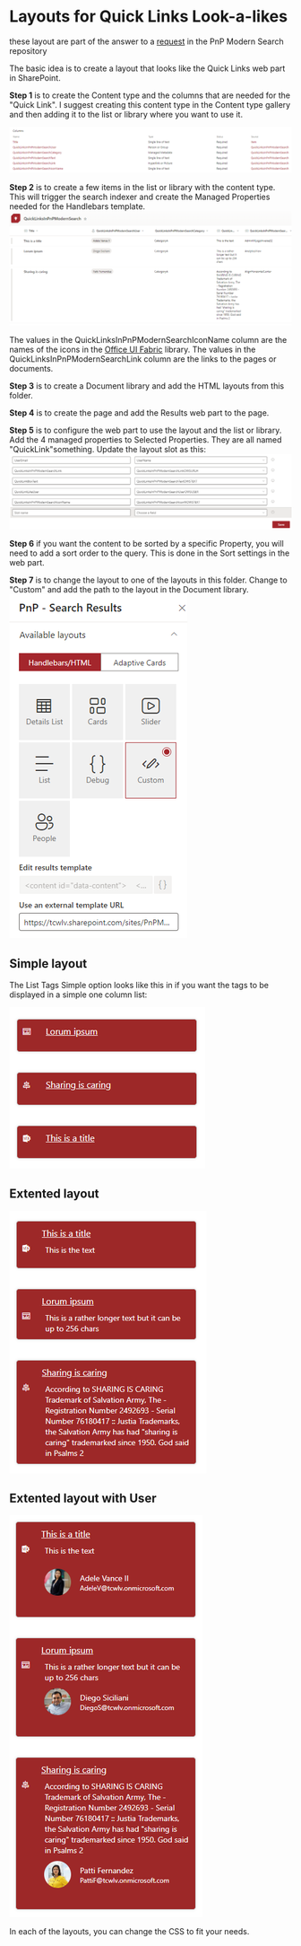 
# Layouts for Quick Links Look-a-likes #

these layout are part of the answer to a [request](https://github.com/microsoft-search/pnp-modern-search/discussions/3876#discussioncomment-10135520) in the PnP Modern Search repository 

The basic idea is to create a layout that looks like the Quick Links web part in SharePoint.

**Step 1** is to create the Content type and the columns that are needed for the "Quick Link". I suggest creating this content type in the Content type gallery and then adding it to the list or library where you want to use it.

![Content type](/Results/Handlebars/Quick%20Links%20lookalikes/assets/QuickLinksInPnPModernSearch_ContentType.png)

**Step 2** is to create a few items in the list or library with the content type. This will trigger the search indexer and create the Managed Properties needed for the Handlebars template.
![Content in list](/Results/Handlebars/Quick%20Links%20lookalikes/assets/QuickLinksInPnPModernSearch_list_content.png)

The values in the QuickLinksInPnPModernSearchIconName column are the names of the icons in the [Office UI Fabric](https://uifabricicons.azurewebsites.net/) library. 
The values in the QuickLinksInPnPModernSearchLink column are the links to the pages or documents.


**Step 3** is to create a Document library and add the HTML layouts from this folder.

**Step 4** is to create the page and add the Results web part to the page.

**Step 5** is to configure the web part to use the layout and the list or library. Add the 4 managed properties to Selected Properties. They are all named "QuickLink"something. Update the layout slot as this:
![Layout Slots](/Results/Handlebars/Quick%20Links%20lookalikes/assets/QuickLinksInPnPModernSearch_LayoutSlots.png)

**Step 6** if you want the content to be sorted by a specific Property, you will need to add a sort order to the query. This is done in the Sort settings in the web part.

**Step 7** is to change the layout to one of the layouts in this folder.
Change to "Custom" and add the path to the layout in the Document library.
![custom layout](/Results/Handlebars/Quick%20Links%20lookalikes/assets/QuickLinksInPnPModernSearch_Use_custom_layout.png)



## Simple layout ##
The List Tags Simple option looks like this in if you want the tags to be displayed in a simple one column list:

![Simple](/Results/Handlebars/Quick%20Links%20lookalikes/assets/QuickLinksInPnPModernSearch_simple_layout.png)


## Extented layout ##
![Extended](/Results/Handlebars/Quick%20Links%20lookalikes/assets/QuickLinksInPnPModernSearch_extended_layout.png)


## Extented layout with User ##
![Extended with User](/Results/Handlebars/Quick%20Links%20lookalikes/assets/QuickLinksInPnPModernSearch_extended_layout_with_user.png)


In each of the layouts, you can change the CSS to fit your needs. 

